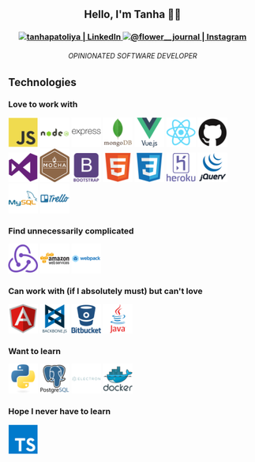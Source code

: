 <h2 align="center">Hello, I'm Tanha 👋🏽 </h2>
<h3 align="center">
  <a href="https://www.linkedin.com/in/tanhapatoliya/" >
    <img  alt="tanhapatoliya | LinkedIn" width="22px" src="https://cdn.jsdelivr.net/npm/simple-icons@v3/icons/linkedin.svg" />
  </a>
  <a href="https://www.instagram.com/flower__journal/" >
    <img  alt="@flower__journal | Instagram" width="22px" src="https://cdn.jsdelivr.net/npm/simple-icons@v3/icons/instagram.svg" />
  </a>
</h3>

<h6 align="center">OPINIONATED SOFTWARE DEVELOPER</h6>
<h2>Technologies</h2>
<h3>Love to work with</h3>
<p>
  <img width="60px" src="https://github.com/tanha-p/tanha-p/blob/main/img/icons/javascript-original.svg"   />
  <img width="60px" src="https://github.com/tanha-p/tanha-p/blob/main/img/icons/nodejs-original-wordmark.svg"  />
  <img width="60px" src="https://github.com/tanha-p/tanha-p/blob/main/img/icons/express-original-wordmark.svg" />
  <img width="60px" src="https://github.com/tanha-p/tanha-p/blob/main/img/icons/mongodb-original-wordmark.svg" />
  <img width="60px" src="https://github.com/tanha-p/tanha-p/blob/main/img/icons/vuejs-original-wordmark.svg" />
  <img width="60px" src="https://github.com/tanha-p/tanha-p/blob/main/img/icons/react-original.svg" />
  <img width="60px" src="https://github.com/tanha-p/tanha-p/blob/main/img/icons/github-original.svg" />
  <img width="60px" src="https://github.com/tanha-p/tanha-p/blob/main/img/icons/visualstudio-plain.svg" />
  <img width="60px" src="https://github.com/tanha-p/tanha-p/blob/main/img/icons/mocha-plain.svg" />
  <img width="60px" src="https://github.com/tanha-p/tanha-p/blob/main/img/icons/bootstrap-plain-wordmark.svg" />
  <img width="60px" src="https://github.com/tanha-p/tanha-p/blob/main/img/icons/html5-original.svg" />
  <img width="60px" src="https://github.com/tanha-p/tanha-p/blob/main/img/icons/css3-original.svg" />
  <img width="60px" src="https://github.com/tanha-p/tanha-p/blob/main/img/icons/heroku-original-wordmark.svg" />
  <img width="60px" src="https://github.com/tanha-p/tanha-p/blob/main/img/icons/jquery-original-wordmark.svg" />
  <img width="60px" src="https://github.com/tanha-p/tanha-p/blob/main/img/icons/mysql-original-wordmark.svg" />
  <img width="60px" src="https://github.com/tanha-p/tanha-p/blob/main/img/icons/trello-plain-wordmark.svg" />
</p>

<h3>Find unnecessarily complicated</h3>
<p>
  <img width="60px" src="https://github.com/tanha-p/tanha-p/blob/main/img/icons/redux-original.svg" />
  <img width="60px" src="https://github.com/tanha-p/tanha-p/blob/main/img/icons/amazonwebservices-original-wordmark.svg" />
  <img width="60px" src="https://github.com/tanha-p/tanha-p/blob/main/img/icons/webpack-original-wordmark.svg" />
</p>

<h3>Can work with (if I absolutely must) but can't love</h3>
<p>
  <img width="60px" src="https://github.com/tanha-p/tanha-p/blob/main/img/icons/angularjs-original.svg" />
  <img width="60px" src="https://github.com/tanha-p/tanha-p/blob/main/img/icons/backbonejs-original-wordmark.svg" />
  <img width="60px" src="https://github.com/tanha-p/tanha-p/blob/main/img/icons/bitbucket-original-wordmark.svg" />
  <img width="60px" src="https://github.com/tanha-p/tanha-p/blob/main/img/icons/java-original-wordmark.svg" />
</p>

<h3>Want to learn</h3>
<p>
  <img width="60px" src="https://github.com/tanha-p/tanha-p/blob/main/img/icons/python-original.svg" />
  <img width="60px" src="https://github.com/tanha-p/tanha-p/blob/main/img/icons/postgresql-original-wordmark.svg" />
  <img width="60px" src="https://github.com/tanha-p/tanha-p/blob/main/img/icons/electron-original-wordmark.svg" />
  <img width="60px" src="https://github.com/tanha-p/tanha-p/blob/main/img/icons/docker-original-wordmark.svg" />
</p>

<h3>Hope I never have to learn</h3>
<p>
  <img width="60px" src="https://github.com/tanha-p/tanha-p/blob/main/img/icons/typescript-original.svg" />
</p>

<!--
**tanha-p/tanha-p** is a ✨ _special_ ✨ repository because its `README.md` (this file) appears on your GitHub profile.

Here are some ideas to get you started:

- 🔭 I’m currently working on ...
- 🌱 I’m currently learning ...
- 👯 I’m looking to collaborate on ...
- 🤔 I’m looking for help with ...
- 💬 Ask me about ...
- 📫 How to reach me: ...
- 😄 Pronouns: ...
- ⚡ Fun fact: ...



Started coding at age ... 11
First program written ... Move a turtle(pointer) 40 steps -> Turn Right 90 deg -> Move 40 steps
First programming language ... LOGO
Programming Evolution ... LOGO -> Wordstar -> Assembly -> C -> Java -> Javascript -> Rest of the bunch
One trait every developer should have ... Sense of Humor
If I wasn't a developer ... I'd be a farmer
Tabs or spaces ... Tabs


-->
